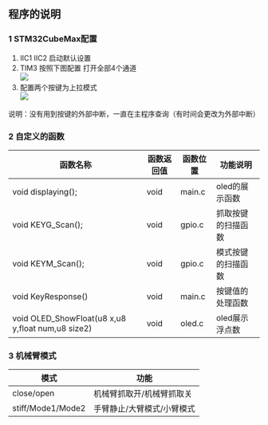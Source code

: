 ﻿
## 程序的说明
### 1 STM32CubeMax配置
1. IIC1 IIC2 启动默认设置
2. TIM3 按照下图配置 打开全部4个通道<br>![](https://i.postimg.cc/hjQGnP3g/QQ-20220825194447.png)
3. 配置两个按键为上拉模式<br>![](https://i.postimg.cc/SQWyfPBZ/QQ-20220825194559.png)

说明：没有用到按键的外部中断，一直在主程序查询（有时间会更改为外部中断）
### 2 自定义的函数

| 函数名称 |函数返回值 |函数位置 |功能说明|
|--|--|--|--|
|void displaying();|void |main.c|oled的展示函数|
| void KEYG_Scan();| void  |gpio.c|抓取按键的扫描函数|
| void KEYM_Scan();| void  |gpio.c|模式按键的扫描函数|
| void KeyResponse()| void  |main.c|按键值的处理函数|
| void OLED_ShowFloat(u8 x,u8 y,float num,u8 size2)| void  |oled.c|oled展示浮点数|

### 3 机械臂模式
| 模式 |功能 |
|--|--|
| close/open|机械臂抓取开/机械臂抓取关|
| stiff/Mode1/Mode2| 手臂静止/大臂模式/小臂模式|
